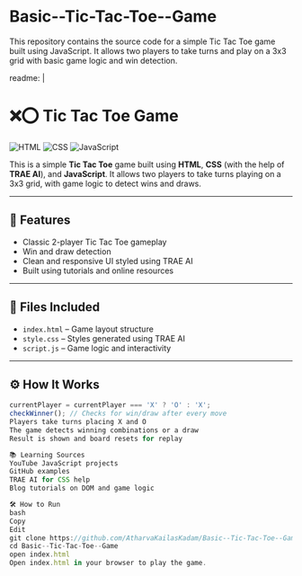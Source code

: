 # Basic--Tic-Tac-Toe--Game
This repository contains the source code for a simple Tic Tac Toe game built using JavaScript. It allows two players to take turns and play on a 3x3 grid with basic game logic and win detection.

readme: |
  # ❌⭕ Tic Tac Toe Game

  ![HTML](https://img.shields.io/badge/HTML-5-E34F26?style=flat&logo=html5&logoColor=white)
  ![CSS](https://img.shields.io/badge/CSS-TRAE%20AI-264de4?style=flat&logo=css3&logoColor=white)
  ![JavaScript](https://img.shields.io/badge/JavaScript-ES6-F7DF1E?style=flat&logo=javascript&logoColor=black)

  This is a simple **Tic Tac Toe** game built using **HTML**, **CSS** (with the help of **TRAE AI**), and **JavaScript**. It allows two players to take turns playing on a 3x3 grid, with game logic to detect wins and draws.

  ---

  ## 🔹 Features

  - Classic 2-player Tic Tac Toe gameplay
  - Win and draw detection
  - Clean and responsive UI styled using TRAE AI
  - Built using tutorials and online resources

  ---

  ## 📁 Files Included

  - `index.html` – Game layout structure
  - `style.css` – Styles generated using TRAE AI
  - `script.js` – Game logic and interactivity

  ---

  ## ⚙️ How It Works
  ```js
  currentPlayer = currentPlayer === 'X' ? 'O' : 'X';
  checkWinner(); // Checks for win/draw after every move
Players take turns placing X and O
The game detects winning combinations or a draw
Result is shown and board resets for replay

📚 Learning Sources
YouTube JavaScript projects
GitHub examples
TRAE AI for CSS help
Blog tutorials on DOM and game logic

🛠️ How to Run
bash
Copy
Edit
git clone https://github.com/AtharvaKailasKadam/Basic--Tic-Tac-Toe--Game.git
cd Basic--Tic-Tac-Toe--Game
open index.html
Open index.html in your browser to play the game.

